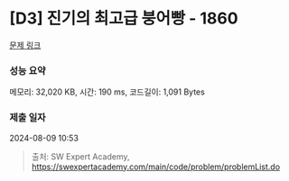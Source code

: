 # [D3] 진기의 최고급 붕어빵 - 1860 

[문제 링크](https://swexpertacademy.com/main/code/problem/problemDetail.do?contestProbId=AV5LsaaqDzYDFAXc) 

### 성능 요약

메모리: 32,020 KB, 시간: 190 ms, 코드길이: 1,091 Bytes

### 제출 일자

2024-08-09 10:53



> 출처: SW Expert Academy, https://swexpertacademy.com/main/code/problem/problemList.do